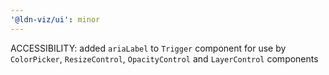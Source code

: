 ```yaml
---
'@ldn-viz/ui': minor
---
```


ACCESSIBILITY: added `ariaLabel` to `Trigger` component for use by `ColorPicker`, `ResizeControl`, `OpacityControl` and `LayerControl` components
